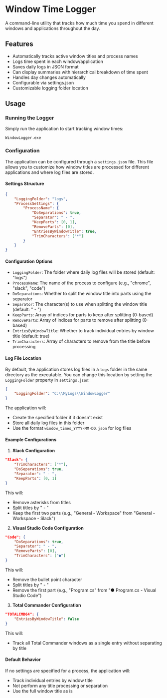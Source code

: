 # Window Time Logger

A command-line utility that tracks how much time you spend in different windows and applications throughout the day.

## Features

- Automatically tracks active window titles and process names
- Logs time spent in each window/application
- Saves daily logs in JSON format
- Can display summaries with hierarchical breakdown of time spent
- Handles day changes automatically
- Configurable via settings.json
- Customizable logging folder location

## Usage

### Running the Logger

Simply run the application to start tracking window times:

```bash
WindowLogger.exe
```

### Configuration

The application can be configured through a `settings.json` file. This file allows you to customize how window titles are processed for different applications and where log files are stored.

#### Settings Structure

```json
{
    "LoggingFolder": "logs",
    "ProcessSettings": {
        "ProcessName": {
            "DoSeparations": true,
            "Separator": " - ",
            "KeepParts": [0, 1],
            "RemoveParts": [0],
            "EntriesByWindowTitle": true,
            "TrimCharacters": ["*"]
        }
    }
}
```

#### Configuration Options

- `LoggingFolder`: The folder where daily log files will be stored (default: "logs")
- `ProcessName`: The name of the process to configure (e.g., "chrome", "slack", "code")
- `DoSeparations`: Whether to split the window title into parts using the separator
- `Separator`: The character(s) to use when splitting the window title (default: " - ")
- `KeepParts`: Array of indices for parts to keep after splitting (0-based)
- `RemoveParts`: Array of indices for parts to remove after splitting (0-based)
- `EntriesByWindowTitle`: Whether to track individual entries by window title (default: true)
- `TrimCharacters`: Array of characters to remove from the title before processing

#### Log File Location

By default, the application stores log files in a `logs` folder in the same directory as the executable. You can change this location by setting the `LoggingFolder` property in `settings.json`:

```json
{
    "LoggingFolder": "C:\\MyLogs\\WindowLogger"
}
```

The application will:
- Create the specified folder if it doesn't exist
- Store all daily log files in this folder
- Use the format `window_times_YYYY-MM-DD.json` for log files

#### Example Configurations

1. **Slack Configuration**
```json
"Slack": {
    "TrimCharacters": ["*"],
    "DoSeparations": true,
    "Separator": " - ",
    "KeepParts": [0, 1]
}
```
This will:
- Remove asterisks from titles
- Split titles by " - "
- Keep the first two parts (e.g., "General - Workspace" from "General - Workspace - Slack")

2. **Visual Studio Code Configuration**
```json
"Code": {
    "DoSeparations": true,
    "Separator": " - ",
    "RemoveParts": [0],
    "TrimCharacters": ["●"]
}
```
This will:
- Remove the bullet point character
- Split titles by " - "
- Remove the first part (e.g., "Program.cs" from "● Program.cs - Visual Studio Code")

3. **Total Commander Configuration**
```json
"TOTALCMD64": {
    "EntriesByWindowTitle": false
}
```
This will:
- Track all Total Commander windows as a single entry without separating by title

#### Default Behavior

If no settings are specified for a process, the application will:
- Track individual entries by window title
- Not perform any title processing or separation
- Use the full window title as is



